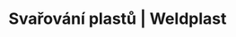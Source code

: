 ---
Link: "file:/Users/vinayakpatel/Downloads/www.weldplast.cz/sk/produkty/svarovani-plastu/opravy-autoplastu/rucni-pristroje78"
product_name: "null"
product_id: "null"
title: "Svařování plastů | Weldplast"
product_desc: ""
product_specs: ""
product_downloads: ""
href: ""
accessories: ""
similar_products: ""
---
